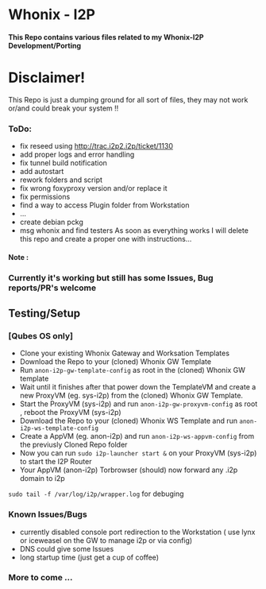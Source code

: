 # Whonix - I2P 
#### This Repo contains various files related to my Whonix-I2P Development/Porting
# Disclaimer!
This Repo is just a dumping ground for all sort of files, they may not work or/and could break your system !!
### ToDo:
- fix reseed using http://trac.i2p2.i2p/ticket/1130
- add proper logs and error handling
- fix tunnel build notification
- add autostart
- rework folders and script
- fix wrong foxyproxy version and/or replace it
- fix permissions
- find a way to access Plugin folder from Workstation
- ...
- create debian pckg
- msg whonix and find testers
As soon as everything works  I will delete this repo and create a proper one with instructions...
#### Note :
###			Currently it's working but still has some Issues, Bug reports/PR's welcome
## Testing/Setup
### [Qubes OS only]
- Clone your existing Whonix Gateway and Worksation Templates
- Download the Repo to your (cloned) Whonix GW Template
- Run `anon-i2p-gw-template-config` as root in the (cloned) Whonix GW template
- Wait until it finishes after that power down the TemplateVM and create a new ProxyVM (eg. sys-i2p) from 
the (cloned) Whonix GW Template.
- Start the ProxyVM (sys-i2p) and run `anon-i2p-gw-proxyvm-config` as root , reboot the ProxyVM (sys-i2p)
- Download the Repo to your (cloned) Whonix WS Template and run `anon-i2p-ws-template-config`
- Create a AppVM (eg. anon-i2p) and run `anon-i2p-ws-appvm-config` from the previusly Cloned Repo folder
- Now you can run `sudo i2p-launcher start &` on your ProxyVM (sys-i2p) to start the I2P Router
- Your AppVM (anon-i2p) Torbrowser (should) now forward any .i2p domain to i2p


`sudo tail -f /var/log/i2p/wrapper.log` for debuging

### Known Issues/Bugs

- currently disabled console port redirection to the Workstation ( use lynx or iceweasel on the GW to manage i2p or via config)
- DNS could give some Issues
- long startup time (just get a cup of coffee)


### More to come ...
